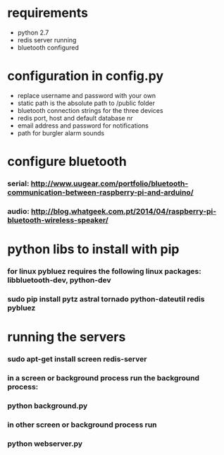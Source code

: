 # requirements
* python 2.7
* redis server running
* bluetooth configured

# configuration in config.py
* replace username and password with your own
* static path is the absolute path to /public folder
* bluetooth connection strings for the three devices
* redis port, host and default database nr
* email address and password for notifications
* path for burgler alarm sounds

# configure bluetooth
### serial: http://www.uugear.com/portfolio/bluetooth-communication-between-raspberry-pi-and-arduino/
### audio: http://blog.whatgeek.com.pt/2014/04/raspberry-pi-bluetooth-wireless-speaker/

# python libs to install with pip
### for linux pybluez requires the following linux packages: libbluetooth-dev, python-dev
### sudo pip install pytz astral tornado python-dateutil redis pybluez

# running the servers
### sudo apt-get install screen redis-server
### in a screen or background process run the background process:
### python background.py
### in other screen or background process run
### python webserver.py